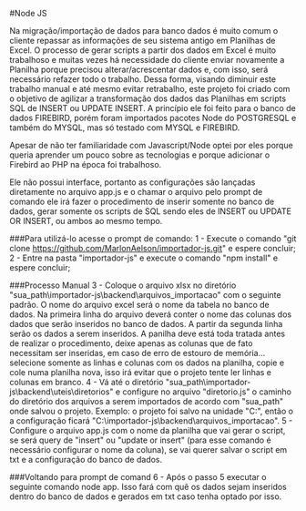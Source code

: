 #Node JS

Na migração/importação de dados para banco dados é muito comum o cliente repassar as informações de seu sistema antigo em Planilhas de Excel. O processo de gerar scripts a partir dos dados em Excel é muito trabalhoso e muitas vezes há necessidade do cliente enviar novamente a Planilha porque precisou alterar/acrescentar dados e, com isso, será necessário refazer todo o trabalho. Dessa forma, visando diminuir este trabalho manual e até mesmo evitar retrabalho, este projeto foi criado com o objetivo de agilizar a transformação dos dados das Planilhas em scripts SQL de INSERT ou UPDATE INSERT. A princípio ele foi feito para o banco de dados FIREBIRD, porém foram importados pacotes Node do POSTGRESQL e também do MYSQL, mas só testado com MYSQL e FIREBIRD.

Apesar de não ter familiaridade com Javascript/Node optei por eles porque queria aprender um pouco sobre as tecnologias e porque adicionar o Firebird ao PHP na época foi trabalhoso.

Ele não possui interface, portanto as configurações são lançadas diretamente no arquivo app.js e o chamar o arquivo pelo prompt de comando ele irá fazer o procedimento de inserir somente no banco de dados, gerar somente os scripts de SQL sendo eles de INSERT ou UPDATE OR INSERT, ou ambos ao mesmo tempo.

###Para utilizá-lo acesse o prompt de comando: 
1 - Execute o comando "git clone https://github.com/MarlonAelson/importador-js.git" e espere concluir;
2 - Entre na pasta "importador-js" e execute o comando "npm install" e espere concluir;

###Processo Manual
3 - Coloque o arquivo xlsx no diretório "sua_path\importador-js\backend\arquivos_importacao" com o seguinte padrão. O nome do arquivo excel será o nome da tabela no banco de dados. Na primeira linha do arquivo deverá conter o nome das colunas dos dados que serão inseridos no banco de dados. A partir da segunda linha serão os dados a serem inseridos. A panilha deve está toda tratada antes de realizar o procedimento, deixe apenas as colunas que de fato necessitam ser inseridas, em caso de erro de estouro de memória... selecione somente as linhas e colunas com os dados na planilha, copie e cole numa planilha nova, isso irá evitar que o projeto tente ler linhas e colunas em branco.
4 - Vá até o diretório "sua_path\importador-js\backend\uteis\diretorios" e configure no arquivo "diretorio.js" o caminho do diretório dos arquivos a serem importados de acordo com "sua_path" onde salvou o projeto. Exemplo: o projeto foi salvo na unidade "C:", então o a configuração ficará "C:\importador-js\backend\arquivos_importacao".
5 - Configure o arquivo app.js com o nome da planilha que vai gerar o script, se será query de "insert" ou "update or insert" (para esse comando é necessário configurar o nome da coluna), se vai querer salvar o script em txt e a configuração do banco de dados. 

###Voltando para prompt de comand
6 - Após o passo 5 executar o seguinte comando node app. Isso fará com quê os dados sejam inseridos dentro do banco de dados e gerados em txt caso tenha optado por isso.
